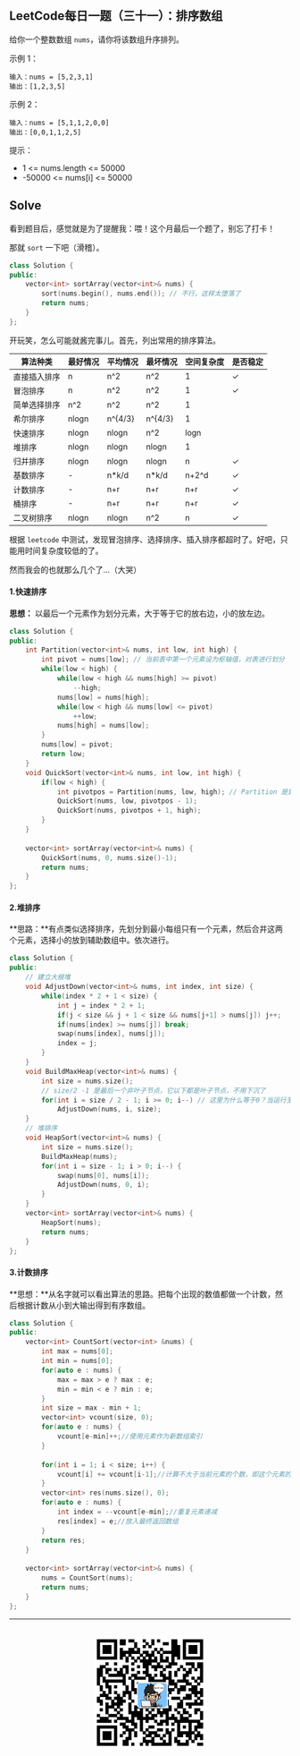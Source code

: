 ## LeetCode每日一题（三十一）：排序数组

给你一个整数数组 `nums`，请你将该数组升序排列。

示例 1：

```
输入：nums = [5,2,3,1]
输出：[1,2,3,5]
```

示例 2：

```
输入：nums = [5,1,1,2,0,0]
输出：[0,0,1,1,2,5]
```

提示：

* 1 <= nums.length <= 50000
* -50000 <= nums[i] <= 50000


## Solve

看到题目后，感觉就是为了提醒我：喂！这个月最后一个题了，别忘了打卡！

那就 `sort` 一下吧（滑稽）。

```c++
class Solution {
public:
    vector<int> sortArray(vector<int>& nums) {
        sort(nums.begin(), nums.end()); // 不行，这样太堕落了
        return nums;
    }
};
```


开玩笑，怎么可能就酱完事儿。首先，列出常用的排序算法。


|   算法种类   | 最好情况 | 平均情况 | 最坏情况 | 空间复杂度 | 是否稳定 |
|--------------|----------|----------|----------|------------|----------|
| 直接插入排序 | n        | n^2      | n^2      | 1          | ✓        |
| 冒泡排序     | n        | n^2      | n^2      | 1          | ✓        |
| 简单选择排序 | n^2      | n^2      | n^2      | 1          |          |
| 希尔排序     | nlogn    | n^{4/3}  | n^{4/3}  | 1          |          |
| 快速排序     | nlogn    | nlogn    | n^2      | logn       |          |
| 堆排序       | nlogn    | nlogn    | nlogn    | 1          |          |
| 归并排序     | nlogn    | nlogn    | nlogn    | n          | ✓        |
| 基数排序     | -        | n*k/d    | n*k/d    | n+2^d      | ✓        |
| 计数排序     | -        | n+r      | n+r      | n+r        | ✓        |
| 桶排序       | -        | n+r      | n+r      | n+r        | ✓        |
| 二叉树排序   | nlogn    | nlogn    | n^2      | n          | ✓        |


根据 `leetcode` 中测试，发现冒泡排序、选择排序、插入排序都超时了。好吧，只能用时间复杂度较低的了。

然而我会的也就那么几个了...（大哭）


#### 1.快速排序

**思想：** 以最后一个元素作为划分元素，大于等于它的放右边，小的放左边。

```c++
class Solution {
public:
    int Partition(vector<int>& nums, int low, int high) {
        int pivot = nums[low]; // 当前表中第一个元素设为枢轴值，对表进行划分
        while(low < high) {
            while(low < high && nums[high] >= pivot)
                --high;
            nums[low] = nums[high];
            while(low < high && nums[low] <= pivot)
                ++low;
            nums[high] = nums[low];
        }
        nums[low] = pivot;
        return low;
    }
    void QuickSort(vector<int>& nums, int low, int high) {
        if(low < high) {
            int pivotpos = Partition(nums, low, high); // Partition 是划分操作，将表划分为两个子表
            QuickSort(nums, low, pivotpos - 1);
            QuickSort(nums, pivotpos + 1, high);
        }
    }

    vector<int> sortArray(vector<int>& nums) {
        QuickSort(nums, 0, nums.size()-1);
        return nums;
    }
};
```


#### 2.堆排序

**思路：**有点类似选择排序，先划分到最小每组只有一个元素，然后合并这两个元素，选择小的放到辅助数组中。依次进行。

```c++
class Solution {
public:
    // 建立大根堆
    void AdjustDown(vector<int>& nums, int index, int size) {
        while(index * 2 + 1 < size) {
            int j = index * 2 + 1;
            if(j < size && j + 1 < size && nums[j+1] > nums[j]) j++;
            if(nums[index] >= nums[j]) break;
            swap(nums[index], nums[j]);
            index = j;
        }
    }
    void BuildMaxHeap(vector<int>& nums) {
        int size = nums.size();
        // size/2 -1 是最后一个非叶子节点，它以下都是叶子节点，不用下沉了
        for(int i = size / 2 - 1; i >= 0; i--) // 这里为什么等于0？当运行至根结点时，就找到根的孩子节点
            AdjustDown(nums, i, size);
    }
    // 堆排序
    void HeapSort(vector<int>& nums) {
        int size = nums.size();
        BuildMaxHeap(nums);
        for(int i = size - 1; i > 0; i--) {
            swap(nums[0], nums[i]);
            AdjustDown(nums, 0, i);
        }
    }
    vector<int> sortArray(vector<int>& nums) {
        HeapSort(nums);
        return nums;
    }
};
```


#### 3.计数排序

**思想：**从名字就可以看出算法的思路。把每个出现的数值都做一个计数，然后根据计数从小到大输出得到有序数组。

```c++
class Solution {
public:
    vector<int> CountSort(vector<int> &nums) {
        int max = nums[0];
        int min = nums[0];
        for(auto e : nums) {
            max = max > e ? max : e;
            min = min < e ? min : e;
        }
        int size = max - min + 1;
        vector<int> vcount(size, 0);
        for(auto e : nums) {
            vcount[e-min]++;//使用元素作为新数组索引
        }
        
        for(int i = 1; i < size; i++) {
            vcount[i] += vcount[i-1];//计算不大于当前元素的个数，即这个元素的最终位置
        }
        vector<int> res(nums.size(), 0);
        for(auto e : nums) {
            int index = --vcount[e-min];//重复元素递减
            res[index] = e;//放入最终返回数组
        }
        return res;
    }

    vector<int> sortArray(vector<int>& nums) {
        nums = CountSort(nums);
        return nums;
    }
};
```

<div align="center">
    <hr style="height:1px;"/>
    <br>
    <img width="200px" src="https://github.com/RunCoderHang/LeetCode-Notes/blob/master/image/wxgzh-hang.png"></img>
</div>

